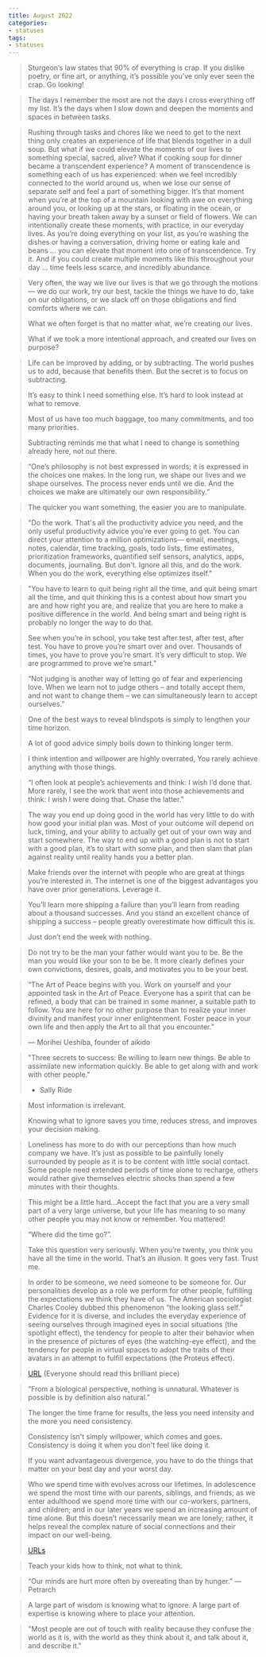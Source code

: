 ```yaml
---
title: August 2022
categories:
- statuses
tags:
- statuses
---
```


>  Sturgeon’s law states that 90% of everything is crap. If you dislike poetry, or fine art, or anything, it’s possible you’ve only ever seen the crap. Go looking!


> The days I remember the most are not the days I cross everything off my list. It’s the days when I slow down and deepen the moments and spaces in between tasks.


> Rushing through tasks and chores like we need to get to the next thing only creates an experience of life that blends together in a dull soup. But what if we could elevate the moments of our lives to something special, sacred, alive? What if cooking soup for dinner became a transcendent experience? A moment of transcendence is something each of us has experienced: when we feel incredibly connected to the world around us, when we lose our sense of separate self and feel a part of something bigger. It’s that moment when you’re at the top of a mountain looking with awe on everything around you, or looking up at the stars, or floating in the ocean, or having your breath taken away by a sunset or field of flowers. We can intentionally create these moments, with practice, in our everyday lives. As you’re doing everything on your list, as you’re washing the dishes or having a conversation, driving home or eating kale and beans … you can elevate that moment into one of transcendence. Try it. And if you could create multiple moments like this throughout your day … time feels less scarce, and incredibly abundance.


> Very often, the way we live our lives is that we go through the motions — we do our work, try our best, tackle the things we have to do, take on our obligations, or we slack off on those obligations and find comforts where we can.
>
> What we often forget is that no matter what, we’re creating our lives.
>
> What if we took a more intentional approach, and created our lives on purpose?


>Life can be improved by adding, or by subtracting. The world pushes us to add, because that benefits them. But the secret is to focus on subtracting.
>
>It’s easy to think I need something else. It’s hard to look instead at what to remove.
>
>Most of us have too much baggage, too many commitments, and too many priorities.
>
>Subtracting reminds me that what I need to change is something already here, not out there.


> “One’s philosophy is not best expressed in words; it is expressed in the choices one makes. In the long run, we shape our lives and we shape ourselves. The process never ends until we die. And the choices we make are ultimately our own responsibility.”


> The quicker you want something, the easier you are to manipulate.


> "Do the work. That's all the productivity advice you need, and the only useful productivity advice you're ever going to get. You can direct your attention to a million optimizations— email, meetings, notes, calendar, time tracking, goals, todo lists, time estimates, prioritization frameworks, quantified self sensors, analytics, apps, documents, journaling. But don't. Ignore all this, and do the work. When you do the work, everything else optimizes itself."


> "You have to learn to quit being right all the time, and quit being smart all the time, and quit thinking this is a contest about how smart you are and how right you are, and realize that you are here to make a positive difference in the world. And being smart and being right is probably no longer the way to do that.
>
> See when you’re in school, you take test after test, after test, after test. You have to prove you’re smart over and over. Thousands of times, you have to prove you’re smart. It’s very difficult to stop. We are programmed to prove we’re smart."


>“Not judging is another way of letting go of fear and experiencing love. When we learn not to judge others – and totally accept them, and not want to change them – we can simultaneously learn to accept ourselves.”


>One of the best ways to reveal blindspots is simply to lengthen your time horizon.
>
>A lot of good advice simply boils down to thinking longer term.


> I think intention and willpower are highly overrated, You rarely achieve anything with those things.


> “I often look at people’s achievements and think: I wish I’d done that. More rarely, I see the work that went into those achievements and think: I wish I were doing that. Chase the latter."


> The way you end up doing good in the world has very little to do with how good your initial plan was. Most of your outcome will depend on luck, timing, and your ability to actually get out of your own way and start somewhere. The way to end up with a good plan is not to start with a good plan, it’s to start with some plan, and then slam that plan against reality until reality hands you a better plan.


> Make friends over the internet with people who are great at things you’re interested in. The internet is one of the biggest advantages you have over prior generations. Leverage it.


> You’ll learn more shipping a failure than you’ll learn from reading about a thousand successes. And you stand an excellent chance of shipping a success – people greatly overestimate how difficult this is.
>
> Just don’t end the week with nothing.


> Do not try to be the man your father would want you to be. Be the man you would like your son to be be. It more clearly defines your own convictions, desires, goals, and motivates you to be your best.


> “The Art of Peace begins with you. Work on yourself and your appointed task in the Art of Peace. Everyone has a spirit that can be refined, a body that can be trained in some manner, a suitable path to follow. You are here for no other purpose than to realize your inner divinity and manifest your inner enlightenment. Foster peace in your own life and then apply the Art to all that you encounter.”​
>
> — Morihei Ueshiba, founder of aikido


> "Three secrets to success: Be willing to learn new things. Be able to assimilate new information quickly. Be able to get along with and work with other people."
>
> - Sally Ride


> Most information is irrelevant.
>
> Knowing what to ignore saves you time, reduces stress, and improves your decision making.


> Loneliness has more to do with our perceptions than how much company we have. It’s just as possible to be painfully lonely surrounded by people as it is to be content with little social contact. Some people need extended periods of time alone to recharge, others would rather give themselves electric shocks than spend a few minutes with their thoughts.


> This might be a little hard…Accept the fact that you are a very small part of a very large universe, but your life has meaning to so many other people you may not know or remember. You mattered!


> “Where did the time go?”. 
>
> Take this question very seriously. When you’re twenty, you think you have all the time in the world. That’s an illusion. It goes very fast. Trust me.


>In order to be someone, we need someone to be someone for. Our personalities develop as a role we perform for other people, fulfilling the expectations we think they have of us. The American sociologist Charles Cooley dubbed this phenomenon “the looking glass self.” Evidence for it is diverse, and includes the everyday experience of seeing ourselves through imagined eyes in social situations (the spotlight effect), the tendency for people to alter their behavior when in the presence of pictures of eyes (the watching-eye effect), and the tendency for people in virtual spaces to adopt the traits of their avatars in an attempt to fulfill expectations (the Proteus effect).
>
> [URL](https://gurwinder.substack.com/p/the-perils-of-audience-capture) (Everyone should read this brilliant piece)


> “From a biological perspective, nothing is unnatural. Whatever is possible is by definition also natural.”


> The longer the time frame for results, the less you need intensity and the more you need consistency.
>
> Consistency isn't simply willpower, which comes and goes. Consistency is doing it when you don't feel like doing it.
>
> If you want advantageous divergence, you have to do the things that matter on your best day and your worst day.


> Who we spend time with evolves across our lifetimes. In adolescence we spend the most time with our parents, siblings, and friends; as we enter adulthood we spend more time with our co-workers, partners, and children; and in our later years we spend an increasing amount of time alone. But this doesn’t necessarily mean we are lonely; rather, it helps reveal the complex nature of social connections and their impact on our well-being.
>
> [URLs](https://ourworldindata.org/time-with-others-lifetime)


> Teach your kids how to think, not what to think.


> “Our minds are hurt more often by overeating than by hunger.” —Petrarch


> A large part of wisdom is knowing what to ignore. A large part of expertise is knowing where to place your attention.


> "Most people are out of touch with reality because they confuse the world as it is, with the world as they think about it, and talk about it, and describe it."
